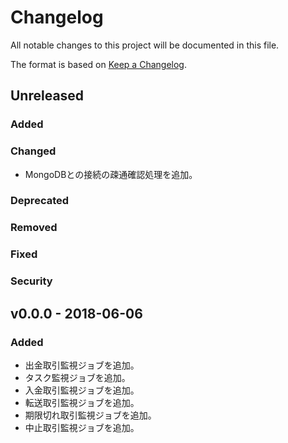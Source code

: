 # Changelog

All notable changes to this project will be documented in this file.

The format is based on [Keep a Changelog](http://keepachangelog.com/).

## Unreleased

### Added

### Changed

- MongoDBとの接続の疎通確認処理を追加。

### Deprecated

### Removed

### Fixed

### Security

## v0.0.0 - 2018-06-06

### Added

- 出金取引監視ジョブを追加。
- タスク監視ジョブを追加。
- 入金取引監視ジョブを追加。
- 転送取引監視ジョブを追加。
- 期限切れ取引監視ジョブを追加。
- 中止取引監視ジョブを追加。
